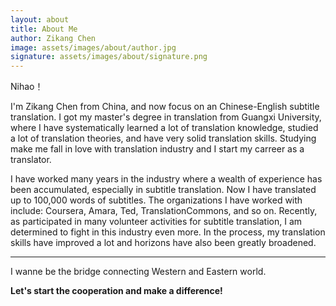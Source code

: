 ```yaml
---
layout: about
title: About Me
author: Zikang Chen
image: assets/images/about/author.jpg
signature: assets/images/about/signature.png
---
```


Nihao！

I'm Zikang Chen from China, and now focus on an Chinese-English subtitle translation. I got my master's degree in translation from Guangxi University, where I have systematically learned a lot of translation knowledge, studied a lot of translation theories, and have very solid translation skills. Studying make me fall in love with translation industry and I start my carreer as a translator.

I have worked many years in the industry where a wealth of experience has been accumulated, especially in subtitle translation. Now I have translated up to 100,000 words of subtitles. The organizations I have worked with include: Coursera, Amara, Ted, TranslationCommons, and so on. Recently, as participated in many volunteer activities for subtitle translation, I am determined to fight in this industry even more. In the process, my translation skills have improved a lot and horizons have also been greatly broadened.

---

I wanne be the bridge connecting Western and Eastern world.

<b>Let's start the cooperation and make a difference!</b>